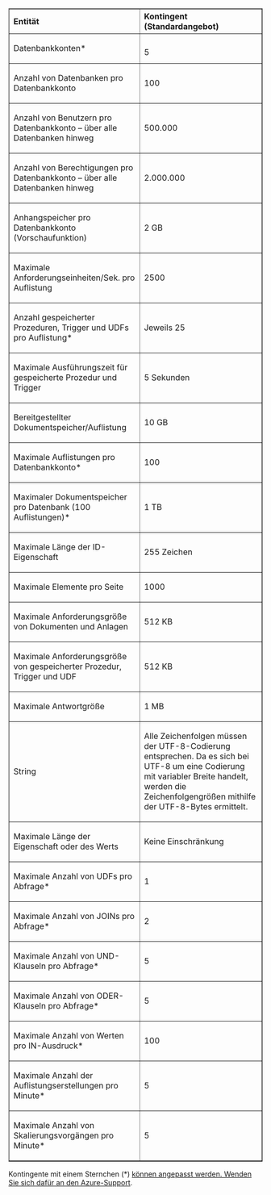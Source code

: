 <table cellspacing="0" border="1">
<tr>
   <th align="left" valign="middle">Entität</th>
   <th align="left" valign="middle">Kontingent (Standardangebot)</th>
</tr>
<tr>
   <td valign="middle"><p>Datenbankkonten*</p></td>
   <td valign="middle"><p></p>5</td>

</tr>
<tr>
   <td valign="middle"><p>Anzahl von Datenbanken pro Datenbankkonto</p></td>
   <td valign="middle"><p>100</p></td>
</tr>
<tr>
   <td valign="middle"><p>Anzahl von Benutzern pro Datenbankkonto – über alle Datenbanken hinweg</p></td>
   <td valign="middle"><p>500.000</p></td>
</tr>
<tr>
   <td valign="middle"><p>Anzahl von Berechtigungen pro Datenbankkonto – über alle Datenbanken hinweg</p></td>
   <td valign="middle"><p>2.000.000</p></td>
</tr>
<tr>
   <td valign="middle"><p>Anhangspeicher pro Datenbankkonto (Vorschaufunktion)</p></td>
   <td valign="middle"><p>2 GB</p></td>
</tr>
<tr>
   <td valign="middle"><p>Maximale Anforderungseinheiten/Sek. pro Auflistung</p></td>
   <td valign="middle"><p>2500</p></td>
</tr>
<tr>
   <td valign="middle"><p>Anzahl gespeicherter Prozeduren, Trigger und UDFs pro Auflistung* </p></td>
   <td valign="middle"><p>Jeweils 25</p></td>
</tr>
<tr>
   <td valign="middle"><p>Maximale Ausführungszeit für gespeicherte Prozedur und Trigger</p></td>
   <td valign="middle"><p>5 Sekunden</p></td>
</tr>
<tr>
   <td valign="middle"><p>Bereitgestellter Dokumentspeicher/Auflistung</p></td>
   <td valign="middle"><p>10 GB</p></td>
</tr>
<tr>
   <td valign="middle"><p>Maximale Auflistungen pro Datenbankkonto*</p></td>
   <td valign="middle"><p>100</p></td>
</tr>
<tr>
   <td valign="middle"><p>Maximaler Dokumentspeicher pro Datenbank (100 Auflistungen)*</p></td>
   <td valign="middle"><p>1&#160;TB</p></td>
</tr>
<tr>
   <td valign="middle"><p>Maximale Länge der ID-Eigenschaft</p></td>
   <td valign="middle"><p>255 Zeichen</p></td>
</tr>
<tr>
   <td valign="middle"><p>Maximale Elemente pro Seite</p></td>
   <td valign="middle"><p>1000</p></td>
</tr>
<tr>
   <td valign="middle"><p>Maximale Anforderungsgröße von Dokumenten und Anlagen </p></td>
   <td valign="middle"><p>512&#160;KB</p></td>
</tr>
<tr>
   <td valign="middle"><p>Maximale Anforderungsgröße von gespeicherter Prozedur, Trigger und UDF</p></td>
   <td valign="middle"><p>512&#160;KB</p></td>
</tr>
<tr>
   <td valign="middle"><p>Maximale Antwortgröße</p></td>
   <td valign="middle"><p>1 MB</p></td>
</tr>
<tr>
   <td valign="middle"><p>String</p></td>
   <td valign="middle"><p>Alle Zeichenfolgen müssen der UTF-8-Codierung entsprechen. Da es sich bei UTF-8 um eine Codierung mit variabler Breite handelt, werden die Zeichenfolgengrößen mithilfe der UTF-8-Bytes ermittelt.</p></td>
</tr>
<tr>
   <td valign="middle"><p>Maximale Länge der Eigenschaft oder des Werts</p></td>
   <td valign="middle"><p>Keine Einschränkung</p></td>
</tr>
<tr>
   <td valign="middle"><p>Maximale Anzahl von UDFs pro Abfrage*</p></td>
   <td valign="middle"><p>1</p></td>
</tr>
<tr>
   <td valign="middle"><p>Maximale Anzahl von JOINs pro Abfrage*</p></td>
   <td valign="middle"><p>2</p></td>
</tr>
<tr>
   <td valign="middle"><p>Maximale Anzahl von UND-Klauseln pro Abfrage*</p></td>
   <td valign="middle"><p>5</p></td>
</tr>
<tr>
   <td valign="middle"><p>Maximale Anzahl von ODER-Klauseln pro Abfrage*</p></td>
   <td valign="middle"><p>5</p></td>
</tr>
<tr>
   <td valign="middle"><p>Maximale Anzahl von Werten pro IN-Ausdruck*</p></td>
   <td valign="middle"><p>100</p></td>
</tr>
<tr>
   <td valign="middle"><p>Maximale Anzahl der Auflistungserstellungen pro Minute*</p></td>
   <td valign="middle"><p>5</p></td>
</tr>
<tr>
   <td valign="middle"><p>Maximale Anzahl von Skalierungsvorgängen pro Minute*</p></td>
   <td valign="middle"><p>5</p></td>
</tr>
</table>

Kontingente mit einem Sternchen (*) [können angepasst werden. Wenden Sie sich dafür an den Azure-Support](../articles/documentdb/documentdb-increase-limits.md).

<!---HONumber=62-->